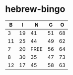 # hebrew-bingo

| B | I | N | G | O |
|---|---|---|---|---|
|3 |19 |41 |51 |68 |
|11 |25 |44 |49 |62 |
|7 |20 |FREE |56 |64 |
|8 |30 |35 |47 |73 |
|12 |17 |45 |58 |63 |